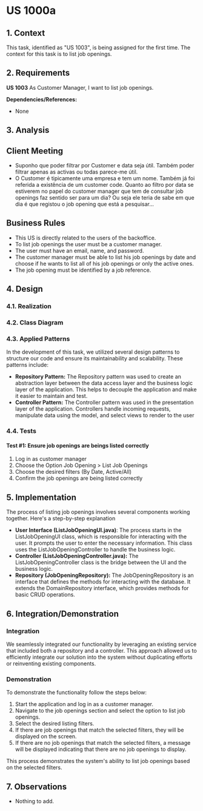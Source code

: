 # US 1000a

## 1. Context

This task, identified as "US 1003", is being assigned for the first time. The context for this task is to list job
openings.

## 2. Requirements

**US 1003** As Customer Manager, I want to list job openings.

**Dependencies/References:**

- None

## 3. Analysis

## Client Meeting

- Suponho que poder filtrar por Customer e data seja útil. Também poder filtrar apenas as activas ou todas parece-me
  útil.
- O Customer é tipicamente uma empresa e tem um nome. Também já foi referida a existência de um customer code. Quanto ao
  filtro por data se estiverem no papel do customer manager que tem de consultar job openings faz sentido ser para um
  dia? Ou seja ele teria de sabe em que dia é que registou o job opening que está a pesquisar…

## Business Rules

- This US is directly related to the users of the backoffice.
- To list job openings the user must be a customer manager.
- The user must have an email, name, and password.
- The customer manager must be able to list his job openings by date and choose if he wants to list all of his job
  openings or only the active ones.
- The job opening must be identified by a job reference.

## 4. Design

### 4.1. Realization

### 4.2. Class Diagram

### 4.3. Applied Patterns

In the development of this task, we utilized several design patterns to structure our code and ensure its
maintainability and scalability. These patterns include:

- **Repository Pattern:** The Repository pattern was used to create an abstraction layer between the data access layer
  and the business logic layer of the application. This helps to decouple the application and make it easier to maintain
  and test.
- **Controller Pattern:** The Controller pattern was used in the presentation layer of the application. Controllers
  handle incoming requests, manipulate data using the model, and select views to render to the user

### 4.4. Tests

#### Test #1: Ensure job openings are beings listed correctly

1. Log in as customer manager
2. Choose the Option Job Opening > List Job Openings
3. Choose the desired filters (By Date, Active/All)
4. Confirm the job openings are being listed correctly


## 5. Implementation

The process of listing job openings involves several components working together. Here's a step-by-step
explanation

- **User Interface (ListJobOpeningUI.java)**: The process starts in the ListJobOpeningUI class, which is
  responsible for interacting
  with the user. It prompts the user to enter the necessary information.
  This class uses the ListJobOpeningController to handle the business logic.
- **Controller (ListJobOpeningController.java):** The ListJobOpeningController class is the bridge between the
  UI and the business
  logic.
- **Repository (JobOpeningRepository):** The JobOpeningRepository is an interface that defines the methods for
  interacting with the
  database. It extends the DomainRepository interface, which provides methods for basic CRUD operations.

## 6. Integration/Demonstration

### Integration

We seamlessly integrated our functionality by leveraging an existing service that included both a repository and a
controller. This approach allowed us to efficiently integrate our solution into the system without duplicating efforts
or reinventing existing components.

### Demonstration

To demonstrate the functionality follow the steps below:

1. Start the application and log in as a customer manager.
2. Navigate to the job openings section and select the option to list job openings.
3. Select the desired listing filters.
4. If there are job openings that match the selected filters, they will be displayed on the screen.
5. If there are no job openings that match the selected filters, a message will be displayed indicating that there are
   no
   job openings to display.

This process demonstrates the system's ability to list job openings based on the selected filters.

## 7. Observations

- Nothing to add.

```